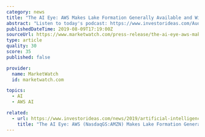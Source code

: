 ```yaml
---
category: news
title: "The AI Eye: AWS Makes Lake Formation Generally Available and Wipro Partners with Camunda for Workflow Automation"
abstract: "Listen to today's podcast: https://www.investorideas.com/Audio/Podcasts/2019/080919-AI-Eye.mp3 Hear the AI Eye on Spotify Today's Column - The AI Eye- Watching stock news, deal tracker and advancements in artificial intelligence Amazon Web Services (AWS ..."
publishedDateTime: 2019-08-09T17:19:00Z
sourceUrl: https://www.marketwatch.com/press-release/the-ai-eye-aws-makes-lake-formation-generally-available-and-wipro-partners-with-camunda-for-workflow-automation-2019-08-09
type: article
quality: 30
score: 35
published: false

provider:
  name: MarketWatch
  id: marketwatch.com

topics:
  - AI
  - AWS AI

related:
  - url: https://www.investorideas.com/news/2019/artificial-intelligence/08091AIEye-AMZN-WIT-Camunda.asp
    title: "The AI Eye: AWS (NasdaqGS:AMZN) Makes Lake Formation Generally Available and Wipro (NYSE:WIT) Partners with Camunda for Workflow Automation"
---
```


